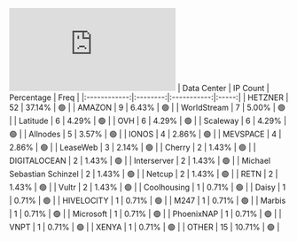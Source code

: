 ![Diagramm](https://github.com/111STAVR111/props/blob/main/Celestia/Testnet/Decentralization/1/README.md)
| Data Center | IP Count | Percentage | Freq |
|:------------:|:--------:|:-----------:|:-----:|
| HETZNER | 52 | 37.14% | 🟢 |
| AMAZON | 9 | 6.43% | 🟢 |
| WorldStream | 7 | 5.00% | 🟢 |
| Latitude | 6 | 4.29% | 🟢 |
| OVH | 6 | 4.29% | 🟢 |
| Scaleway | 6 | 4.29% | 🟢 |
| Allnodes | 5 | 3.57% | 🟢 |
| IONOS | 4 | 2.86% | 🟢 |
| MEVSPACE | 4 | 2.86% | 🟢 |
| LeaseWeb | 3 | 2.14% | 🟢 |
| Cherry | 2 | 1.43% | 🟢 |
| DIGITALOCEAN | 2 | 1.43% | 🟢 |
| Interserver | 2 | 1.43% | 🟢 |
| Michael Sebastian Schinzel | 2 | 1.43% | 🟢 |
| Netcup | 2 | 1.43% | 🟢 |
| RETN | 2 | 1.43% | 🟢 |
| Vultr | 2 | 1.43% | 🟢 |
| Coolhousing | 1 | 0.71% | 🟢 |
| Daisy | 1 | 0.71% | 🟢 |
| HIVELOCITY | 1 | 0.71% | 🟢 |
| M247 | 1 | 0.71% | 🟢 |
| Marbis | 1 | 0.71% | 🟢 |
| Microsoft | 1 | 0.71% | 🟢 |
| PhoenixNAP | 1 | 0.71% | 🟢 |
| VNPT | 1 | 0.71% | 🟢 |
| XENYA | 1 | 0.71% | 🟢 |
| OTHER | 15 | 10.71% | 🟢 |